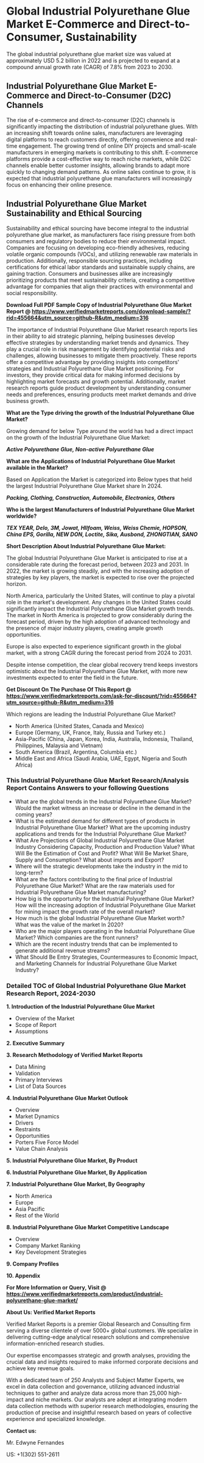 <h1>Global Industrial Polyurethane Glue Market E-Commerce and Direct-to-Consumer, Sustainability</h1><p class=""><p>The global industrial polyurethane glue market size was valued at approximately USD 5.2 billion in 2022 and is projected to expand at a compound annual growth rate (CAGR) of 7.8% from 2023 to 2030.</p><h2>Industrial Polyurethane Glue Market E-Commerce and Direct-to-Consumer (D2C) Channels</h2><p>The rise of e-commerce and direct-to-consumer (D2C) channels is significantly impacting the distribution of industrial polyurethane glues. With an increasing shift towards online sales, manufacturers are leveraging digital platforms to reach customers directly, offering convenience and real-time engagement. The growing trend of online DIY projects and small-scale manufacturers in emerging markets is contributing to this shift. E-commerce platforms provide a cost-effective way to reach niche markets, while D2C channels enable better customer insights, allowing brands to adapt more quickly to changing demand patterns. As online sales continue to grow, it is expected that industrial polyurethane glue manufacturers will increasingly focus on enhancing their online presence.<h2>Industrial Polyurethane Glue Market Sustainability and Ethical Sourcing</h2><p>Sustainability and ethical sourcing have become integral to the industrial polyurethane glue market, as manufacturers face rising pressure from both consumers and regulatory bodies to reduce their environmental impact. Companies are focusing on developing eco-friendly adhesives, reducing volatile organic compounds (VOCs), and utilizing renewable raw materials in production. Additionally, responsible sourcing practices, including certifications for ethical labor standards and sustainable supply chains, are gaining traction. Consumers and businesses alike are increasingly prioritizing products that meet sustainability criteria, creating a competitive advantage for companies that align their practices with environmental and social responsibility.</p></p><p class=""><strong>Download Full PDF Sample Copy of Industrial Polyurethane Glue Market Report @ <a href="https://www.verifiedmarketreports.com/download-sample/?rid=455664&utm_source=github-R&utm_medium=316" target="_blank">https://www.verifiedmarketreports.com/download-sample/?rid=455664&utm_source=github-R&utm_medium=316</a></strong></p><p>The importance of&nbsp;Industrial Polyurethane Glue Market research reports lies in their ability to aid strategic planning, helping businesses develop effective strategies by understanding market trends and dynamics. They play a crucial role in risk management by identifying potential risks and challenges, allowing businesses to mitigate them proactively. These reports offer a competitive advantage by providing insights into competitors' strategies and Industrial Polyurethane Glue Market positioning. For investors, they provide critical data for making informed decisions by highlighting market forecasts and growth potential. Additionally, market research reports guide product development by understanding consumer needs and preferences, ensuring products meet market demands and drive business growth.</p><p><strong>What are the&nbsp;Type driving the growth of the Industrial Polyurethane Glue Market?</strong></p><p id="" class="">Growing demand for below Type around the world has had a direct impact on the growth of the Industrial Polyurethane Glue Market:</p><p class=""><em><strong>Active Polyurethane Glue, Non-active Polyurethane Glue</strong></em></p><p class=""><strong>What are the&nbsp;Applications&nbsp;of Industrial Polyurethane Glue Market available in the Market?</strong></p><p id="" class="">Based on Application the Market is categorized into Below types that held the largest Industrial Polyurethane Glue Market share In 2024.</p><p class=""><em><strong>Packing, Clothing, Construction, Automobile, Electronics, Others</strong></em></p><p class=""><strong>Who is the largest Manufacturers of Industrial Polyurethane Glue Market worldwide?</strong></p><p><em><strong>TEX YEAR, Delo, 3M, Jowat, Hllfoam, Weiss, Weiss Chemie, HOPSON, China EPS, Gorilla, NEW DON, Loctite, Sika, Ausbond, ZHONGTIAN, SANO</strong></em></p><p id="" class=""><strong>Short Description About Industrial Polyurethane Glue Market:</strong></p><p>The global Industrial Polyurethane Glue Market is anticipated to rise at a considerable rate during the forecast period, between 2023 and 2031. In 2022, the market is growing steadily, and with the increasing adoption of strategies by key players, the market is expected to rise over the projected horizon.</p><p>North America, particularly the United States, will continue to play a pivotal role in the market's development. Any changes in the United States could significantly impact the Industrial Polyurethane Glue Market growth trends. The market in North America is projected to grow considerably during the forecast period, driven by the high adoption of advanced technology and the presence of major industry players, creating ample growth opportunities.</p><p>Europe is also expected to experience significant growth in the global market, with a strong CAGR during the forecast period from 2024 to 2031.</p><p>Despite intense competition, the clear global recovery trend keeps investors optimistic about the Industrial Polyurethane Glue Market, with more new investments expected to enter the field in the future.</p><p id="" class=""><strong>Get Discount On The Purchase Of This Report @ <a href="https://www.verifiedmarketreports.com/ask-for-discount/?rid=455664?utm_source=github-R&utm_medium=316" target="_blank">https://www.verifiedmarketreports.com/ask-for-discount/?rid=455664?utm_source=github-R&utm_medium=316</a></strong></p><p class="">Which regions are leading the Industrial Polyurethane Glue Market?</p><ul><li>North America (United States, Canada and Mexico)</li><li>Europe (Germany, UK, France, Italy, Russia and Turkey etc.)</li><li>Asia-Pacific (China, Japan, Korea, India, Australia, Indonesia, Thailand, Philippines, Malaysia and Vietnam)</li><li>South America (Brazil, Argentina, Columbia etc.)</li><li>Middle East and Africa (Saudi Arabia, UAE, Egypt, Nigeria and South Africa)</li></ul><h3 id="" class="">This Industrial Polyurethane Glue Market Research/Analysis Report Contains Answers to your following Questions</h3><ul><li>What are the global trends in the Industrial Polyurethane Glue Market? Would the market witness an increase or decline in the demand in the coming years?</li><li>What is the estimated demand for different types of products in Industrial Polyurethane Glue Market? What are the upcoming industry applications and trends for the Industrial Polyurethane Glue Market?</li><li>What Are Projections of Global Industrial Polyurethane Glue Market Industry Considering Capacity, Production and Production Value? What Will Be the Estimation of Cost and Profit? What Will Be Market Share, Supply and Consumption? What about imports and Export?</li><li>Where will the strategic developments take the industry in the mid to long-term?</li><li>What are the factors contributing to the final price of Industrial Polyurethane Glue Market? What are the raw materials used for Industrial Polyurethane Glue Market manufacturing?</li><li>How big is the opportunity for the Industrial Polyurethane Glue Market? How will the increasing adoption of Industrial Polyurethane Glue Market for mining impact the growth rate of the overall market?</li><li>How much is the global Industrial Polyurethane Glue Market worth? What was the value of the market In 2020?</li><li>Who are the major players operating in the Industrial Polyurethane Glue Market? Which companies are the front runners?</li><li>Which are the recent industry trends that can be implemented to generate additional revenue streams?</li><li>What Should Be Entry Strategies, Countermeasures to Economic Impact, and Marketing Channels for Industrial Polyurethane Glue Market Industry?</li></ul><h3 id="" class="">Detailed TOC of Global Industrial Polyurethane Glue Market Research Report, 2024-2030</h3><p id="" class=""><strong>1. Introduction of the Industrial Polyurethane Glue Market</strong></p><ul><li>Overview of the Market</li><li>Scope of Report</li><li>Assumptions</li></ul><p id="" class=""><strong>2. Executive Summary</strong></p><p id="" class=""><strong>3. Research Methodology of Verified Market Reports</strong></p><ul><li>Data Mining</li><li>Validation</li><li>Primary Interviews</li><li>List of Data Sources</li></ul><p id="" class=""><strong>4. Industrial Polyurethane Glue Market Outlook</strong></p><ul><li>Overview</li><li>Market Dynamics</li><li>Drivers</li><li>Restraints</li><li>Opportunities</li><li>Porters Five Force Model</li><li>Value Chain Analysis</li></ul><p id="" class=""><strong>5. Industrial Polyurethane Glue Market, By Product</strong></p><p id="" class=""><strong>6. Industrial Polyurethane Glue Market, By Application</strong></p><p id="" class=""><strong>7. Industrial Polyurethane Glue Market, By Geography</strong></p><ul><li>North America</li><li>Europe</li><li>Asia Pacific</li><li>Rest of the World</li></ul><p id="" class=""><strong>8. Industrial Polyurethane Glue Market Competitive Landscape</strong></p><ul><li>Overview</li><li>Company Market Ranking</li><li>Key Development Strategies</li></ul><p id="" class=""><strong>9. Company Profiles</strong></p><p id="" class=""><strong>10. Appendix</strong></p><p id="" class=""><strong>For More Information or Query, Visit @ <a href="https://www.verifiedmarketreports.com/product/industrial-polyurethane-glue-market/" target="_blank">https://www.verifiedmarketreports.com/product/industrial-polyurethane-glue-market/</a></strong></p><p id="" class=""><strong>About Us: Verified Market Reports</strong></p><p id="" class="">Verified Market Reports is a premier Global Research and Consulting firm serving a diverse clientele of over 5000+ global customers. We specialize in delivering cutting-edge analytical research solutions and comprehensive information-enriched research studies.</p><p id="" class="">Our expertise encompasses strategic and growth analyses, providing the crucial data and insights required to make informed corporate decisions and achieve key revenue goals.</p><p id="" class="">With a dedicated team of 250 Analysts and Subject Matter Experts, we excel in data collection and governance, utilizing advanced industrial techniques to gather and analyze data across more than 25,000 high-impact and niche markets. Our analysts are adept at integrating modern data collection methods with superior research methodologies, ensuring the production of precise and insightful research based on years of collective experience and specialized knowledge.</p><p id="" class=""><strong>Contact us:</strong></p><p id="" class="">Mr. Edwyne Fernandes</p><p id="" class="">US: +1(302) 551-2611</p>